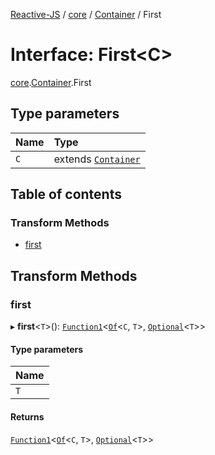 [Reactive-JS](../README.md) / [core](../modules/core.md) / [Container](../modules/core.Container.md) / First

# Interface: First<C\>

[core](../modules/core.md).[Container](../modules/core.Container.md).First

## Type parameters

| Name | Type |
| :------ | :------ |
| `C` | extends [`Container`](core.Container-1.md) |

## Table of contents

### Transform Methods

- [first](core.Container.First.md#first)

## Transform Methods

### first

▸ **first**<`T`\>(): [`Function1`](../modules/functions.md#function1)<[`Of`](../modules/core.Container.md#of)<`C`, `T`\>, [`Optional`](../modules/functions.md#optional)<`T`\>\>

#### Type parameters

| Name |
| :------ |
| `T` |

#### Returns

[`Function1`](../modules/functions.md#function1)<[`Of`](../modules/core.Container.md#of)<`C`, `T`\>, [`Optional`](../modules/functions.md#optional)<`T`\>\>
